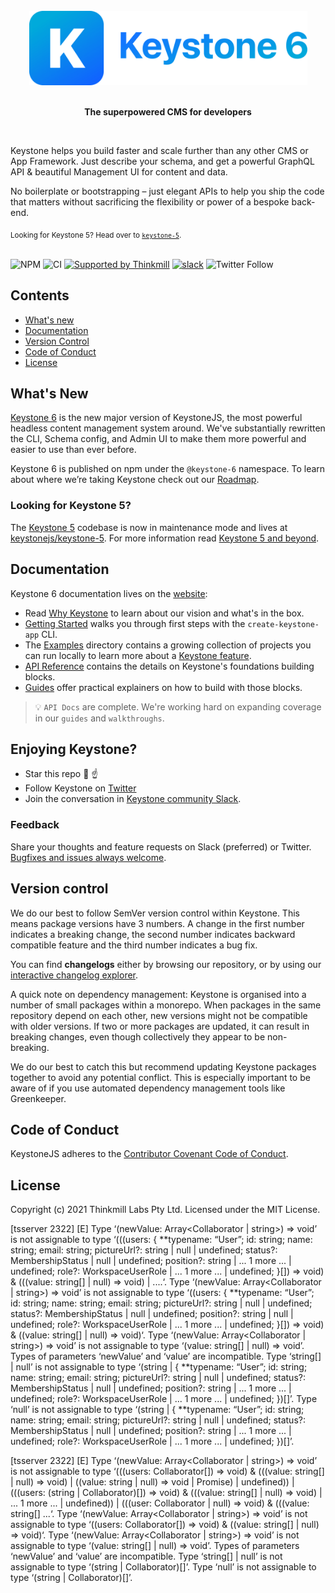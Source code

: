 <br>
<div align="center">
  <img src="assets/readme-header.png" width="445">
  <br><br>
  <p><b>The superpowered CMS for developers</b></p>
</div>

<br>
<p>Keystone helps you build faster and scale further than any other CMS or App Framework. Just describe your schema, and get a powerful GraphQL API & beautiful Management UI for content and data.</p>
<p>No boilerplate or bootstrapping – just elegant APIs to help you ship the code that matters without sacrificing the flexibility or power of a bespoke back-end.
</p>
<sub>Looking for Keystone 5? Head over to <a href="https://github.com/keystonejs/keystone-5"><code>keystone-5</code></a>.</sub>
<br><br>

![NPM](https://img.shields.io/npm/l/keystone)
![CI](https://github.com/keystonejs/keystone/workflows/CI/badge.svg)
[![Supported by Thinkmill](https://thinkmill.github.io/badge/heart.svg)](http://thinkmill.com.au/?utm_source=github&utm_medium=badge&utm_campaign=keystone)
[![slack](https://img.shields.io/badge/chat-on%20slack-blue.svg)](https://community.keystonejs.com/)
![Twitter Follow](https://img.shields.io/twitter/follow/KeystoneJS?color=Blue&label=Follow%20KeystoneJS&logo=Twitter&logoColor=Blue&style=social)

## Contents

- [What's new](#whats-new)
- [Documentation](#documentation)
- [Version Control](#version-control)
- [Code of Conduct](#code-of-conduct)
- [License](#license)

## What's New

[Keystone 6](http://keystonejs.com) is the new major version of KeystoneJS, the most powerful headless content management system around. We've substantially rewritten the CLI, Schema config, and Admin UI to make them more powerful and easier to use than ever before.

Keystone 6 is published on npm under the `@keystone-6` namespace. To learn about where we’re taking Keystone check out our [Roadmap](https://keystonejs.com/updates/roadmap).

### Looking for Keystone 5?

The [Keystone 5](https://github.com/keystonejs/keystone-5) codebase is now in maintenance mode and lives at [keystonejs/keystone-5](https://github.com/keystonejs/keystone-5). For more information read [Keystone 5 and beyond](https://github.com/keystonejs/keystone-5/issues/21).

## Documentation

Keystone 6 documentation lives on the [website](https://keystonejs.com/docs):

- Read [Why Keystone](https://keystonejs.com/why-keystone) to learn about our vision and what's in the box.
- [Getting Started](https://keystonejs.com/docs/walkthroughs/getting-started-with-create-keystone-app) walks you through first steps with the `create-keystone-app` CLI.
- The [Examples](./examples) directory contains a growing collection of projects you can run locally to learn more about a [Keystone feature](https://keystonejs.com/why-keystone#features).
- [API Reference](https://keystonejs.com/docs/apis) contains the details on Keystone's foundations building blocks.
- [Guides](https://keystonejs.com/docs/guides) offer practical explainers on how to build with those blocks.

> 💡 `API Docs` are complete. We're working hard on expanding coverage in our `guides` and `walkthroughs`.

## Enjoying Keystone?

- Star this repo 🌟 ☝️
- Follow Keystone on [Twitter](https://twitter.com/KeystoneJS)
- Join the conversation in [Keystone community Slack](http://community.keystonejs.com/).

### Feedback

Share your thoughts and feature requests on Slack (preferred) or Twitter. [Bugfixes and issues always welcome](https://github.com/keystonejs/keystone/issues/new/choose).

## Version control

We do our best to follow SemVer version control within Keystone. This means package versions have 3 numbers. A change in the first number indicates a breaking change, the second number indicates backward compatible feature and the third number indicates a bug fix.

You can find **changelogs** either by browsing our repository, or by using our [interactive changelog explorer](https://changelogs.xyz/@keystonejs/keystone).

A quick note on dependency management: Keystone is organised into a number of small packages within a monorepo. When packages in the same repository depend on each other, new versions might not be compatible with older versions. If two or more packages are updated, it can result in breaking changes, even though collectively they appear to be non-breaking.

We do our best to catch this but recommend updating Keystone packages together to avoid any potential conflict. This is especially important to be aware of if you use automated dependency management tools like Greenkeeper.

## Code of Conduct

KeystoneJS adheres to the [Contributor Covenant Code of Conduct](/CODE-OF-CONDUCT.md).

## License

Copyright (c) 2021 Thinkmill Labs Pty Ltd. Licensed under the MIT License.

[tsserver 2322] [E] Type ‘(newValue: Array<Collaborator | string>) => void’ is not assignable to type ‘(((users: { **typename: “User”; id: string; name: string; email: string; pictureUrl?: string | null | undefined; status?: MembershipStatus | null | undefined; position?: string | ... 1 more ... | undefined; role?: WorkspaceUserRole | ... 1 more ... | undefined; }[]) => void) & (((value: string[] | null) => void) | ....‘.
Type ‘(newValue: Array<Collaborator | string>) => void’ is not assignable to type ‘((users: { **typename: “User”; id: string; name: string; email: string; pictureUrl?: string | null | undefined; status?: MembershipStatus | null | undefined; position?: string | null | undefined; role?: WorkspaceUserRole | ... 1 more ... | undefined; }[]) => void) & ((value: string[] | null) => void)‘.
Type ‘(newValue: Array<Collaborator | string>) => void’ is not assignable to type ‘(value: string[] | null) => void’.
Types of parameters ‘newValue’ and ‘value’ are incompatible.
Type ‘string[] | null’ is not assignable to type ‘(string | { **typename: “User”; id: string; name: string; email: string; pictureUrl?: string | null | undefined; status?: MembershipStatus | null | undefined; position?: string | ... 1 more ... | undefined; role?: WorkspaceUserRole | ... 1 more ... | undefined; })[]’.
Type ‘null’ is not assignable to type ‘(string | { **typename: “User”; id: string; name: string; email: string; pictureUrl?: string | null | undefined; status?: MembershipStatus | null | undefined; position?: string | ... 1 more ... | undefined; role?: WorkspaceUserRole | ... 1 more ... | undefined; })[]’.

[tsserver 2322] [E] Type ‘(newValue: Array<Collaborator | string>) => void’ is not assignable to type ‘(((users: Collaborator[]) => void) & (((value: string[] | null) => void) | ((value: string | null) => void | Promise<void>) | undefined)) | (((users: (string | Collaborator)[]) => void) & (((value: string[] | null) => void) | ... 1 more ... | undefined)) | (((user: Collaborator | null) => void) & (((value: string[] ...‘.
Type ‘(newValue: Array<Collaborator | string>) => void’ is not assignable to type ‘((users: Collaborator[]) => void) & ((value: string[] | null) => void)‘.
Type ‘(newValue: Array<Collaborator | string>) => void’ is not assignable to type ‘(value: string[] | null) => void’.
Types of parameters ‘newValue’ and ‘value’ are incompatible.
Type ‘string[] | null’ is not assignable to type ‘(string | Collaborator)[]’.
Type ‘null’ is not assignable to type ‘(string | Collaborator)[]’.
